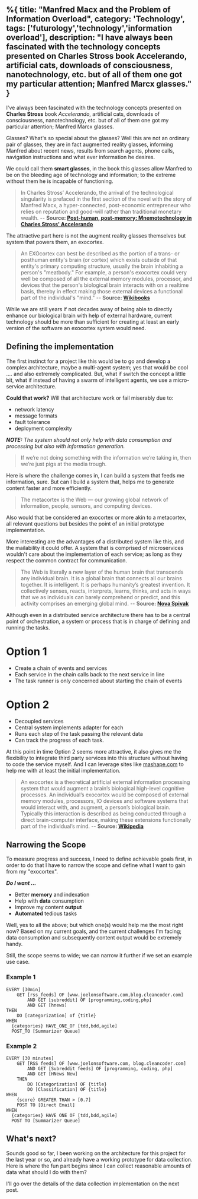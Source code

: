 %{
title: "Manfred Macx and the Problem of Information Overload",
category: 'Technology',
tags: ['futurology','technology','information overload'],
description: "I have always been fascinated with the technology concepts presented on Charles Stross book Accelerando, artificial cats, downloads of consciousness, nanotechnology, etc. but of all of them one got my particular attention; Manfred Marcx glasses."
}
---

I've always been fascinated with the technology concepts presented on **Charles Stross** book _Accelerando_, artificial cats, downloads of consciousness, nanotechnology, etc. but of all of them one got my particular attention; Manfred Marcx glasses.

Glasses? What's so special about the glasses? Well this are not an ordinary pair of glasses, they are in fact augmented reality glasses, informing Manfred about recent news, results from search agents, phone calls, navigation instructions and what ever information he desires.

We could call them **smart glasses**, in the book this glasses allow Manfred to be on the bleeding age of technology and information; to the extreme without them he is incapable of functioning.

> In Charles Stross’ Accelerando, the arrival of the technological singularity is prefaced in the first section of the novel with the story of Manfred Macx, a hyper-connected, post-economic entrepreneur who relies on reputation and good-will rather than traditional monetary wealth.
> -- **Source: [Post-human, post-memory: Mnemotechnology in Charles Stross' Accelerando](https://www.academia.edu/1247436/Post-human_post-memory_Mnemotechnology_in_Charles_Stross_Accelerando)**

The attractive part here is not the augment reality glasses themselves but system that powers them, an exocortex.

> An EXOcortex can best be described as the portion of a trans- or posthuman entity's brain (or cortex) which exists outside of that entity's primary computing structure, usually the brain inhabiting a person's "meatbody." For example, a person's exocortex could very well be composed of all the external memory modules, processor, and devices that the person's biological brain interacts with on a realtime basis, thereby in effect making those external devices a functional part of the individual's "mind." -- **Source: [Wikibooks](https://en.wikibooks.org/wiki/Accelerando_Technical_Companion)**

While we are still years if not decades away of being able to directly enhance our biological brain with help of external hardware, current technology should be more than sufficient for creating at least an early version of the software an exocortex system would need.

## Defining the implementation

The first instinct for a project like this would be to go and develop a complex architecture, maybe a multi-agent system; yes that would be cool .... and also extremely complicated. But, what if switch the concept a little bit, what if instead of having a swarm of intelligent agents, we use a micro-service architecture.

**Could that work?** Will that architecture work or fail miserably due to:

- network latency
- message formats
- fault tolerance
- deployment complexity

_**NOTE:** The system should not only help with data consumption and processing but also with information generation._

> If we’re not doing something with the information we’re taking in, then we’re just pigs at the media trough.

Here is where the challenge comes in, I can build a system that feeds me information, sure. But can I build a system that, helps me to generate content faster and more efficiently.

> The metacortex is the Web — our growing global network of information, people, sensors, and computing devices.

Also would that be considered an exocortex or more akin to a metacortex, all relevant questions but besides the point of an initial prototype implementation.

More interesting are the advantages of a distributed system like this, and the mailability it could offer. A system that is comprised of microservices wouldn't care about the implementation of each service; as long as they respect the common contract for communication.

> The Web is literally a new layer of the human brain that transcends any individual brain. It is a global brain that connects all our brains together. It is intelligent. It is perhaps humanity’s greatest invention. It collectively senses, reacts, interprets, learns, thinks, and acts in ways that we as individuals can barely comprehend or predict, and this activity comprises an emerging global mind. -- **Source: [Nova Spivak](https://www.novaspivack.com/web-3-0/a-new-layer-of-the-brain-is-evolving-the-metacortex)**

Although even in a distributed service architecture there has to be a central point of orchestration, a system or process that is in charge of defining and running the tasks.

# Option 1

- Create a chain of events and services
- Each service in the chain calls back to the next service in line
- The task runner is only concerned about starting the chain of events

# Option 2

- Decoupled services
- Central system implements adapter for each
- Runs each step of the task passing the relevant data
- Can track the progress of each task.

At this point in time Option 2 seems more attractive, it also gives me the flexibility to integrate third party services into this structure without having to code the service myself. And I can leverage sites like [mashape.com](https://www.mashape.com) to help me with at least the initial implementation.

> An exocortex is a theoretical artificial external information processing system that would augment a brain’s biological high-level cognitive processes.
> An individual’s exocortex would be composed of external memory modules, processors, IO devices and software systems that would interact with, and augment, a person’s biological brain. Typically this interaction is described as being conducted through a direct brain-computer interface, making these extensions functionally part of the individual’s mind. -- **Source: [Wikipedia](https://en.wikipedia.org/wiki/Exocortex)**

## Narrowing the Scope

To measure progress and success, I need to define achievable goals first, in order to do that I have to narrow the scope and define what I want to gain from my "exocortex".

**_Do I want ..._**

- Better **memory** and indexation
- Help with **data** consumption
- Improve my content **output**
- **Automated** tedious tasks

Well, yes to all the above; but which one(s) would help me the most right now? Based on my current goals, and the current challenges I'm facing; data consumption and subsequently content output would be extremely handy.

Still, the scope seems to wide; we can narrow it further if we set an example use case.

### Example 1

```
EVERY [30min]
	GET [rss_feeds] OF [www.joelonsoftware.com,blog.cleancoder.com]
		AND GET [subreddit] OF [programming,coding,php]
		AND GET [hnews]
THEN
	DO [categorization] of {title}
WHEN
  {categories} HAVE_ONE_OF [tdd,bdd,agile]
  POST_TO [Summarizer Queue]
```

### Example 2

```
EVERY [30 minutes]
	GET [RSS feeds] OF [www.joelonsoftware.com, blog.cleancoder.com]
		AND GET [Subreddit feeds] OF [programming, coding, php]
		AND GET [HNews New]
	THEN
		DO [Categorization] OF {title}
		DO [Classification] OF {title}
WHEN
	{score} GREATER THAN > [0.7]
	POST TO [Direct Email]
WHEN
  {categories} HAVE ONE OF [tdd,bdd,agile]
  POST TO [Summarizer Queue]
```

## What's next?

Sounds good so far, I been working on the architecture for this project for the last year or so, and already have a working prototype for data collection. Here is where the fun part begins since I can collect reasonable amounts of data what should I do with them?

I'll go over the details of the data collection implementation on the next post.
